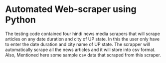 # Automated Web-scraper using Python

The testing code contained four hindi news media scrapers that will scrape articles on any date duration and city of UP state.
In this the user only have to enter the date duration and city name of UP state.
The scrapper will automatically scrape all the news articles and it will store into csv format.
Also, Mentioned here some sample csv data that scraped from this scraper.
